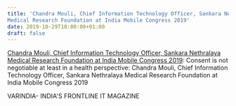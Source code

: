 ```yaml
---
title: 'Chandra Mouli, Chief Information Technology Officer, Sankara Nethralaya
Medical Research Foundation at India Mobile Congress 2019'
date: 2019-10-29T10:00:00+01:00
draft: false
---
```


[Chandra Mouli, Chief Information Technology Officer, Sankara Nethralaya Medical Research Foundation at India Mobile Congress 2019](https://varindia.com/vedio/chandra-mouli-chief-information-technology-officer-sankara-nethralaya-medical-research-foundation-at-india-mobile-congress-2019#.Xbf_lYGKilE.blogger): Consent is not negotiable at least in a health perspective: Chandra Mouli, Chief Information Technology Officer, Sankara Nethralaya Medical Research Foundation at India Mobile Congress 2019  
  
VARINDIA- INDIA'S FRONTLINE IT MAGAZINE